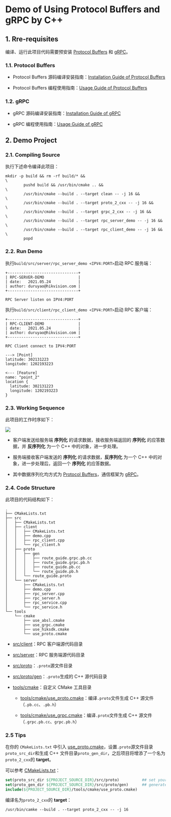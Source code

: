 # Demo of Using Protocol Buffers and gRPC by C++

## 1. Rre-requisites

编译、运行此项目代码需要预安装 [Protocol Buffers](https://developers.google.com/protocol-buffers) 和 [gRPC](https://grpc.io/)。

### 1.1. Protocol Buffers

- Protocol Buffers 源码编译安装指南：[Installation Guide of Protocol Buffers](./doc/0-install-guide.md#1-protocol-buffers)

- Protocol Buffers 编程使用指南：[Usage Guide of Protocol Buffers](./doc/1-usage-guide.md#1-protocol-buffers)

### 1.2. gRPC

- gRPC 源码编译安装指南：[Installation Guide of gRPC](./doc/0-install-guide.md#2-dependents-of-grpc)

- gRPC 编程使用指南：[Usage Guide of gRPC](./doc/1-usage-guide.md#2-grpc)

## 2. Demo Project

### 2.1. Compiling Source

执行下述命令编译此项目：

```shell
mkdir -p build && rm -rf build/* &&                                     \
        pushd build && /usr/bin/cmake .. &&                             \
        /usr/bin/cmake --build . --target clean -- -j 16 &&             \
        /usr/bin/cmake --build . --target proto_2_cxx -- -j 16 &&       \
        /usr/bin/cmake --build . --target grpc_2_cxx -- -j 16 &&        \
        /usr/bin/cmake --build . --target rpc_server_demo -- -j 16 &&   \
        /usr/bin/cmake --build . --target rpc_client_demo -- -j 16 &&   \
        popd
```

### 2.2. Run Demo

执行`build/src/server/rpc_server_demo <IPV4:PORT>`启动 RPC 服务端：

```shell
+-------------------------------+
| RPC-SERVER-DEMO               |
| date:   2021.05.24            |
| author: duruyao@hikvision.com |
+-------------------------------+

RPC Server listen on IPV4:PORT
```

执行`build/src/client/rpc_client_demo <IPV4:PORT>`启动 RPC 客户端：

```shell
+-------------------------------+
| RPC-CLIENT-DEMO               |
| date:   2021.05.24            |
| author: duruyao@hikvision.com |
+-------------------------------+

RPC Client connect to IPV4:PORT

---> [Point]
latitude: 302131223
longitude: 1202193223

<--- [Feature]
name: "point_2"
location {
  latitude: 302131223
  longitude: 1202193223
}
```

### 2.3. Working Sequence

此项目的工作时序如下：

<!-- ```plantuml
@startuml proto-grpc-req-rep

!include plantuml-style-c4/core.puml

"RPC Client" -> "RPC Client": 
note left: C++ 对象 序列化为 bytes

"RPC Client" -> "RPC Server": **[ 请求 bytes ]**

"RPC Server" -> "RPC Server":
note right: bytes 反序列化为 C++ 对象

"RPC Server" -> "RPC Server":
note right: 进一步处理

"RPC Server" -> "RPC Server":
note right: C++ 对象 序列化为 bytes

"RPC Client" <- "RPC Server": **[ 应答 bytes ]**

"RPC Client" -> "RPC Client": 
note left: bytes 反序列化为 C++ 对象

@enduml
```plantuml -->

![](img/proto-grpc-req-rep.svg)

- 客户端发送给服务端 **序列化** 的请求数据，接收服务端返回的 **序列化** 的应答数据，并 **反序列化** 为一个 C++ 中的对象，进一步处理。

- 服务端接收客户端发送的 **序列化** 的请求数据，**反序列化** 为一个 C++ 中的对象，进一步处理后，返回一个 **序列化** 的应答数据。

- 其中数据序列化均方式为 [Protocol Buffers](https://developers.google.com/protocol-buffers)，通信框架为 [gRPC](https://grpc.io/)。

### 2.4. Code Structure

此项目的代码结构如下：

```shell
.
├── CMakeLists.txt
├── src
│   ├── CMakeLists.txt
│   ├── client
│   │   ├── CMakeLists.txt
│   │   ├── demo.cpp
│   │   ├── rpc_client.cpp 
│   │   └── rpc_client.h
│   ├── proto
│   │   ├── gen
│   │   │   ├── route_guide.grpc.pb.cc
│   │   │   ├── route_guide.grpc.pb.h
│   │   │   ├── route_guide.pb.cc
│   │   │   └── route_guide.pb.h
│   │   └── route_guide.proto
│   └── server
│       ├── CMakeLists.txt
│       ├── demo.cpp
│       ├── rpc_server.cpp
│       ├── rpc_server.h
│       ├── rpc_service.cpp
│       └── rpc_service.h
└── tools
    └── cmake
        ├── use_absl.cmake
        ├── use_grpc.cmake
        ├── use_hiksdk.cmake
        └── use_proto.cmake
```

- [src/client](src/client)：RPC 客户端源代码目录

- [src/server](src/server)：RPC 服务端源代码目录

- [src/proto](src/proto)：`.proto`源文件目录

- [src/proto/gen](src/proto/gen)：`.proto`生成的 C++ 源代码目录

- [tools/cmake](tools/cmake)：自定义 CMake 工具目录
    
    - [tools/cmake/use_proto.cmake](tools/cmake/use_proto.cmake)：编译`.proto`文件生成 C++ 源文件（`.pb.cc`、`.pb.h`）
    
    - [tools/cmake/use_grpc.cmake](tools/cmake/use_grpc.cmake)：编译`.proto`文件生成 C++ 源文件（`.grpc.pb.cc`、`grpc.pb.h`）
    
### 2.5 Tips

在你的 `CMakeLists.txt` 中引入 [use_proto.cmake](tools/cmake/use_proto.cmake)，设置`.proto`源文件目录`proto_src_dir`和生成 C++ 文件目录`proto_gen_dir`，之后项目将增添了一个名为`proto_2_cxx`的 **target**。

可以参考 [CMakeLists.txt](src/CMakeLists.txt)：

```cmake
set(proto_src_dir ${PROJECT_SOURCE_DIR}/src/proto)          ## set your folder of .proto files as `proto_src_dir`
set(proto_gen_dir ${PROJECT_SOURCE_DIR}/src/proto/gen)      ## generate .cc, .h files to `proto_gen_dir`
include(${PROJECT_SOURCE_DIR}/tools/cmake/use_proto.cmake)
```

编译名为`proto_2_cxx`的 **target**：

```shell
/usr/bin/camke --build . --target proto_2_cxx -- -j 16
```

